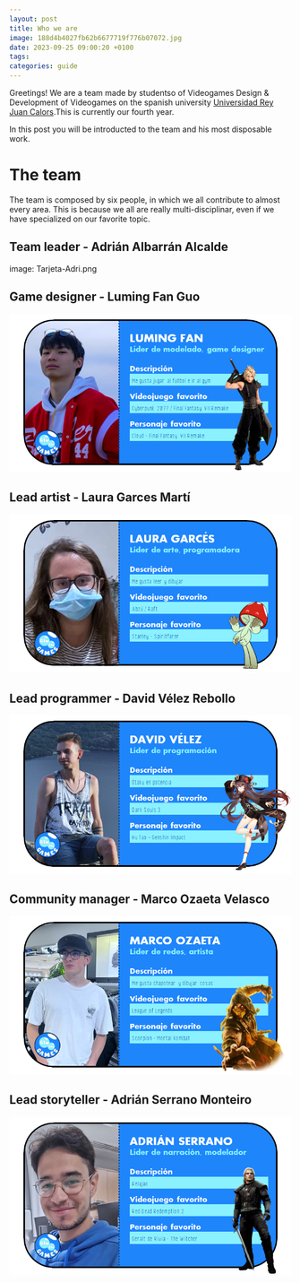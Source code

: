```yaml
---
layout: post
title: Who we are
image: 188d4b4027fb62b6677719f776b07072.jpg
date: 2023-09-25 09:00:20 +0100
tags: 
categories: guide
---
```

Greetings! We are a team made by studentso of Videogames Design & Development of Videogames on the spanish university [Universidad Rey Juan Calors](https://www.urjc.es).This is currently our fourth year.

In this post you will be introducted to the team and his most disposable work.

# The team

The team is composed by six people, in which we all contribute to almost every area. This is because we all are really multi-disciplinar, even if we have specialized on our favorite topic. 


## Team leader - Adrián Albarrán Alcalde
image: Tarjeta-Adri.png

## Game designer - Luming Fan Guo
![](https://github.com/GluGluGames/gluglugames.github.io/blob/master/images/Tarjeta%20-%20Luming.png)

## Lead artist - Laura Garces Martí
![](https://github.com/GluGluGames/gluglugames.github.io/blob/master/images/Tarjeta%20-%20Laura.png)

## Lead programmer - David Vélez Rebollo
![](https://github.com/GluGluGames/gluglugames.github.io/blob/master/images/Tarjeta%20-%20David.png)

## Community manager - Marco Ozaeta Velasco
![](https://github.com/GluGluGames/gluglugames.github.io/blob/master/images/Tarjeta%20-%20Marco.png)

## Lead storyteller - Adrián Serrano Monteiro
![](https://github.com/GluGluGames/gluglugames.github.io/blob/master/images/Tarjeta%20-%20Adri%20C..png)

